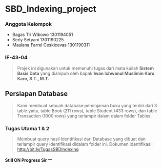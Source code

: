 # SBD_Indexing_project
### Anggota Kelompok 
* Bagas Tri Wibowo 1301194051
* Serly Setyani 1301190225
* Maulana Farrel Ceskicevas 1301190311

### IF-43-04

>Projek ini digunakan untuk memenuhi tugas dari mata kuliah **Sistem Basis Data** yang diampuh oleh bapak **Iwan Ichwanul Muslimin Karo Karo, S.T., M.T.**	

## Persiapan Database
>Kami membuat sebuah database peminjaman buku yang terdiri dari 3 table yaitu, table Book (211 rows), table Student (433 rows), dan table Transaction (1000 rows) yang terlampir dalam dalam folder Tables.

### Tugas Utama 1 & 2
>Membuat query hasil Identifikasi dari Database yang dibuat dan terlampir query identifikasi didalam folder ini.
>Dokumen identifikasi: http://bit.ly/TugasSBDIndexing


#### Still ON Progress Sir ^^

